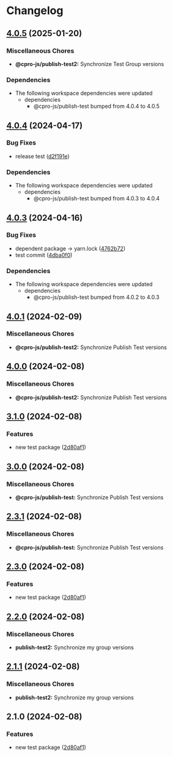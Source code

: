 # Changelog

## [4.0.5](https://github.com/cpro-js/workspace-test/compare/@cpro-js/publish-test2-v4.0.4...@cpro-js/publish-test2-v4.0.5) (2025-01-20)


### Miscellaneous Chores

* **@cpro-js/publish-test2:** Synchronize Test Group versions


### Dependencies

* The following workspace dependencies were updated
  * dependencies
    * @cpro-js/publish-test bumped from 4.0.4 to 4.0.5

## [4.0.4](https://github.com/cpro-js/workspace-test/compare/@cpro-js/publish-test2-v4.0.3...@cpro-js/publish-test2-v4.0.4) (2024-04-17)


### Bug Fixes

* release test ([d2f191e](https://github.com/cpro-js/workspace-test/commit/d2f191e70a41b653599b55126da237cfe2fb88cc))


### Dependencies

* The following workspace dependencies were updated
  * dependencies
    * @cpro-js/publish-test bumped from 4.0.3 to 4.0.4

## [4.0.3](https://github.com/cpro-js/workspace-test/compare/@cpro-js/publish-test2-v4.0.1...@cpro-js/publish-test2-v4.0.3) (2024-04-16)


### Bug Fixes

* dependent package -&gt; yarn.lock ([4762b72](https://github.com/cpro-js/workspace-test/commit/4762b727c9f7ddd6386ca7206c44be973ce33244))
* test commit ([4dba0f0](https://github.com/cpro-js/workspace-test/commit/4dba0f0338fd9341d95efd10849ba526899c937d))


### Dependencies

* The following workspace dependencies were updated
  * dependencies
    * @cpro-js/publish-test bumped from 4.0.2 to 4.0.3

## [4.0.1](https://github.com/cpro-js/workspace-test/compare/@cpro-js/publish-test2-v4.0.0...@cpro-js/publish-test2-v4.0.1) (2024-02-09)


### Miscellaneous Chores

* **@cpro-js/publish-test2:** Synchronize Publish Test versions

## [4.0.0](https://github.com/cpro-js/workspace-test/compare/@cpro-js/publish-test2-v3.1.0...@cpro-js/publish-test2-v4.0.0) (2024-02-08)


### Miscellaneous Chores

* **@cpro-js/publish-test2:** Synchronize Publish Test versions

## [3.1.0](https://github.com/cpro-js/workspace-test/compare/@cpro-js/publish-test2-v3.0.0...@cpro-js/publish-test2-v3.1.0) (2024-02-08)


### Features

* new test package ([2d80af1](https://github.com/cpro-js/workspace-test/commit/2d80af141d5122fb2e18581af4523aced2255af1))

## [3.0.0](https://github.com/cpro-js/workspace-test/compare/@cpro-js/publish-test-v2.3.1...@cpro-js/publish-test-v3.0.0) (2024-02-08)


### Miscellaneous Chores

* **@cpro-js/publish-test:** Synchronize Publish Test versions

## [2.3.1](https://github.com/cpro-js/workspace-test/compare/@cpro-js/publish-test-v2.3.0...@cpro-js/publish-test-v2.3.1) (2024-02-08)


### Miscellaneous Chores

* **@cpro-js/publish-test:** Synchronize Publish Test versions

## [2.3.0](https://github.com/cpro-js/workspace-test/compare/@cpro-js/publish-test-v2.2.0...@cpro-js/publish-test-v2.3.0) (2024-02-08)


### Features

* new test package ([2d80af1](https://github.com/cpro-js/workspace-test/commit/2d80af141d5122fb2e18581af4523aced2255af1))

## [2.2.0](https://github.com/cpro-js/workspace-test/compare/publish-test2-v2.1.1...publish-test2-v2.2.0) (2024-02-08)


### Miscellaneous Chores

* **publish-test2:** Synchronize my group versions

## [2.1.1](https://github.com/cpro-js/workspace-test/compare/publish-test2-v2.1.0...publish-test2-v2.1.1) (2024-02-08)


### Miscellaneous Chores

* **publish-test2:** Synchronize my group versions

## 2.1.0 (2024-02-08)


### Features

* new test package ([2d80af1](https://github.com/cpro-js/workspace-test/commit/2d80af141d5122fb2e18581af4523aced2255af1))

